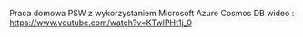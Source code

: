 Praca domowa PSW z wykorzystaniem Microsoft Azure Cosmos DB
wideo : https://www.youtube.com/watch?v=KTwlPHt1j_0

